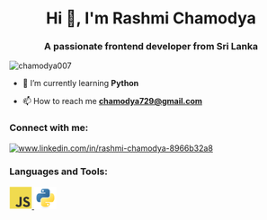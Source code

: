 <h1 align="center">Hi 👋, I'm Rashmi Chamodya</h1>
<h3 align="center">A passionate frontend developer from Sri Lanka</h3>

<p align="left"> <img src="https://komarev.com/ghpvc/?username=chamodya007&label=Profile%20views&color=0e75b6&style=flat" alt="chamodya007" /> </p>

- 🌱 I’m currently learning **Python**

- 📫 How to reach me **chamodya729@gmail.com**

<h3 align="left">Connect with me:</h3>
<p align="left">
<a href="https://linkedin.com/in/www.linkedin.com/in/rashmi-chamodya-8966b32a8" target="blank"><img align="center" src="https://raw.githubusercontent.com/rahuldkjain/github-profile-readme-generator/master/src/images/icons/Social/linked-in-alt.svg" alt="www.linkedin.com/in/rashmi-chamodya-8966b32a8" height="30" width="40" /></a>
</p>

<h3 align="left">Languages and Tools:</h3>
<p align="left"> <a href="https://developer.mozilla.org/en-US/docs/Web/JavaScript" target="_blank" rel="noreferrer"> <img src="https://raw.githubusercontent.com/devicons/devicon/master/icons/javascript/javascript-original.svg" alt="javascript" width="40" height="40"/> </a> <a href="https://www.python.org" target="_blank" rel="noreferrer"> <img src="https://raw.githubusercontent.com/devicons/devicon/master/icons/python/python-original.svg" alt="python" width="40" height="40"/> </a> </p>

